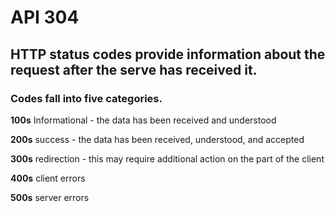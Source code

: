 # API 304
## HTTP status codes provide information about the request after the serve has received it.

### Codes fall into five categories. 
**100s**
Informational - the data has been received and understood

**200s**
success - the data has been received, understood, and accepted

**300s**
redirection - this may require additional action on the part of the client

**400s**
client errors

**500s**
server errors